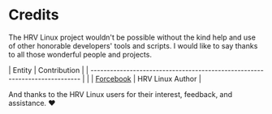 # Credits

The HRV Linux project wouldn't be possible without the kind help and use of other honorable developers' tools and scripts. I would like to say thanks to all those wonderful people and projects.

| Entity                                                                      | Contribution                                                                                                                                                                                                                                                                                                                                                                                                                                                                                                                                                                                                                                                                                                                                                                                                                                            |
| --------------------------------------------------------------------------- |                                                                                                                                                                                                                                                                                                                                                                           |
| [Forcebook](https://github.com/forcebook)                           | HRV Linux Author                                                                                                                                                                                                                                                                                                                                                                                                                                                                                                                                                                                                                                                                                                                                                                                                                                              |

And thanks to the HRV Linux users for their interest, feedback, and assistance. ❤️

